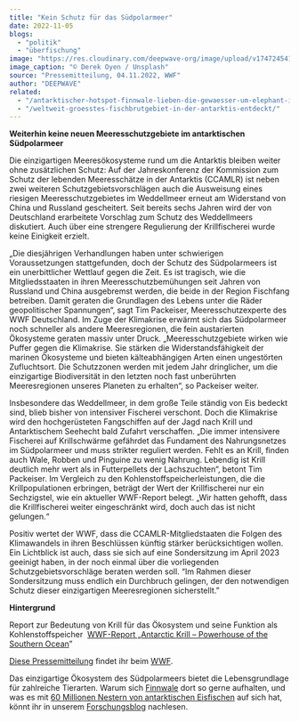 ```yaml
---
title: "Kein Schutz für das Südpolarmeer"
date: 2022-11-05
blogs: 
  - "politik"
  - "überfischung"
image: "https://res.cloudinary.com/deepwave-org/image/upload/v1747245417/deepwave.org/derek-oyen-Pp-zoKs3pXQ-unsplash-scaled.jpg"
image_caption: "© Derek Oyen / Unsplash"
source: "Pressemitteilung, 04.11.2022, WWF"
author: "DEEPWAVE"
related: 
  - "/antarktischer-hotspot-finnwale-lieben-die-gewaesser-um-elephant-island/"
  - "/weltweit-groesstes-fischbrutgebiet-in-der-antarktis-entdeckt/"
---
```


**Weiterhin keine neuen Meeresschutzgebiete im antarktischen Südpolarmeer**

Die einzigartigen Meeresökosysteme rund um die Antarktis bleiben weiter ohne zusätzlichen Schutz: Auf der Jahreskonferenz der Kommission zum Schutz der lebenden Meeresschätze in der Antarktis (CCAMLR) ist neben zwei weiteren Schutzgebietsvorschlägen auch die Ausweisung eines riesigen Meeresschutzgebietes im Weddellmeer erneut am Widerstand von China und Russland gescheitert. Seit bereits sechs Jahren wird der von Deutschland erarbeitete Vorschlag zum Schutz des Weddellmeers diskutiert. Auch über eine strengere Regulierung der Krillfischerei wurde keine Einigkeit erzielt.

„Die diesjährigen Verhandlungen haben unter schwierigen Voraussetzungen stattgefunden, doch der Schutz des Südpolarmeers ist ein unerbittlicher Wettlauf gegen die Zeit. Es ist tragisch, wie die Mitgliedsstaaten in ihren Meeresschutzbemühungen seit Jahren von Russland und China ausgebremst werden, die beide in der Region Fischfang betreiben. Damit geraten die Grundlagen des Lebens unter die Räder geopolitischer Spannungen“, sagt Tim Packeiser, Meeresschutzexperte des WWF Deutschland. Im Zuge der Klimakrise erwärmt sich das Südpolarmeer noch schneller als andere Meeresregionen, die fein austarierten Ökosysteme geraten massiv unter Druck. „Meeresschutzgebiete wirken wie Puffer gegen die Klimakrise. Sie stärken die Widerstandsfähigkeit der marinen Ökosysteme und bieten kälteabhängigen Arten einen ungestörten Zufluchtsort. Die Schutzzonen werden mit jedem Jahr dringlicher, um die einzigartige Biodiversität in den letzten noch fast unberührten Meeresregionen unseres Planeten zu erhalten“, so Packeiser weiter.

Insbesondere das Weddellmeer, in dem große Teile ständig von Eis bedeckt sind, blieb bisher von intensiver Fischerei verschont. Doch die Klimakrise wird den hochgerüsteten Fangschiffen auf der Jagd nach Krill und Antarktischem Seehecht bald Zufahrt verschaffen. „Die immer intensivere Fischerei auf Krillschwärme gefährdet das Fundament des Nahrungsnetzes im Südpolarmeer und muss strikter reguliert werden. Fehlt es an Krill, finden auch Wale, Robben und Pinguine zu wenig Nahrung. Lebendig ist Krill deutlich mehr wert als in Futterpellets der Lachszuchten“, betont Tim Packeiser. Im Vergleich zu den Kohlenstoffspeicherleistungen, die die Krillpopulationen erbringen, beträgt der Wert der Krillfischerei nur ein Sechzigstel, wie ein aktueller WWF-Report belegt. „Wir hatten gehofft, dass die Krillfischerei weiter eingeschränkt wird, doch auch das ist nicht gelungen.“

Positiv wertet der WWF, dass die CCAMLR-Mitgliedstaaten die Folgen des Klimawandels in ihren Beschlüssen künftig stärker berücksichtigen wollen. Ein Lichtblick ist auch, dass sie sich auf eine Sondersitzung im April 2023 geeinigt haben, in der noch einmal über die vorliegenden Schutzgebietsvorschläge beraten werden soll. “Im Rahmen dieser Sondersitzung muss endlich ein Durchbruch gelingen, der den notwendigen Schutz dieser einzigartigen Meeresregionen sicherstellt.”

**Hintergrund**

Report zur Bedeutung von Krill für das Ökosystem und seine Funktion als Kohlenstoffspeicher  [WWF-Report „Antarctic Krill – Powerhouse of the Southern Ocean](https://www.wwf.de/fileadmin/fm-wwf/Publikationen-PDF/Meere/WWF-Australien-Krill-Report.pdf)”

[Diese Pressemitteilung](https://www.wwf.de/2022/november/kein-schutz-fuer-das-suedpolarmeer) findet ihr beim [WWF](https://www.wwf.de/).

Das einzigartige Ökosystem des Südpolarmeers bietet die Lebensgrundlage für zahlreiche Tierarten. Warum sich [Finnwale](https://www.deepwave.org/antarktischer-hotspot-finnwale-lieben-die-gewaesser-um-elephant-island/) dort so gerne aufhalten, und was es mit [60 Millionen Nestern von antarktischen Eisfischen](https://www.deepwave.org/weltweit-groesstes-fischbrutgebiet-in-der-antarktis-entdeckt/) auf sich hat, könnt ihr in unserem [Forschungsblog](https://www.deepwave.org/blogs/forschung/) nachlesen.
